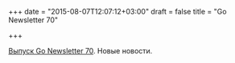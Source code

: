 +++
date = "2015-08-07T12:07:12+03:00"
draft = false
title = "Go Newsletter 70"

+++

<p><a href="http://golangweekly.com/issues/70">Выпуск&nbsp;Go Newsletter 70</a>. Новые новости.</p>

